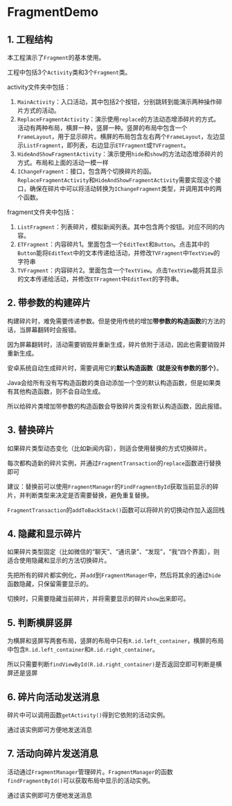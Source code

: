 # FragmentDemo

## 1.  工程结构

本工程演示了`Fragment`的基本使用。

工程中包括3个`Activity`类和3个`Fragment`类。

activity文件夹中包括：

1. `MainActivity`：入口活动，其中包括2个按钮，分别跳转到能演示两种操作碎片方式的活动。
2. `ReplaceFragmentActivity`：演示使用`replace`的方法动态增添碎片的方式。活动有两种布局，横屏一种，竖屏一种。竖屏的布局中包含一个`FrameLayout`，用于显示碎片。横屏的布局包含左右两个`FrameLayout`，左边显示`ListFragment`，即列表，右边显示`ETFragment`或`TVFragment`。
3. `HideAndShowFragmentActivity`：演示使用`hide`和`show`的方法动态增添碎片的方式。布局和上面的活动一模一样
4. `IChangeFragment`：接口，包含两个切换碎片的函。`ReplaceFragmentActivity`和`HideAndShowFragmentActivity`需要实现这个接口，确保在碎片中可以将活动转换为`IChangeFragment`类型，并调用其中的两个函数。

fragment文件夹中包括：

1. `ListFragment`：列表碎片，模拟新闻列表。其中包含两个按钮。对应不同的内容。
2. `ETFragment`：内容碎片1。里面包含一个`EditText`和`Button`。点击其中的`Button`能将`EditText`中的文本传递给活动，并修改`TVFragment`中`TextView`的字符串
3. `TVFragment`：内容碎片2。里面包含一个`TextView`。点击`TextView`能将其显示的文本传递给活动，并修改`ETFragment`中`EditText`的字符串。





## 2. 带参数的构建碎片

构建碎片时，难免需要传递参数。但是使用传统的增加**带参数的构造函数**的方法的话，当屏幕翻转时会报错。

因为屏幕翻转时，活动需要销毁并重新生成，碎片依附于活动，因此也需要销毁并重新生成。

安卓系统自动生成碎片时，需要调用它的**默认构造函数（就是没有参数的那个）**。

Java会给所有没有写构造函数的类自动添加一个空的默认构造函数，但是如果类有其他构造函数，则不会自动生成。

所以给碎片类增加带参数的构造函数会导致碎片类没有默认构造函数，因此报错。



## 3. 替换碎片

如果碎片类型动态变化（比如新闻内容），则适合使用替换的方式切换碎片。

每次都构造新的碎片实例，并通过`FragmentTransaction`的`replace`函数进行替换即可

建议：替换前可以使用`FragmentManager`的`FindFragmentById`获取当前显示的碎片，并判断类型来决定是否需要替换，避免重复替换。

`FragmentTransaction`的`addToBackStack()`函数可以将碎片的切换动作加入返回栈



## 4. 隐藏和显示碎片

如果碎片类型固定（比如微信的“聊天”、“通讯录”、“发现”，“我“四个界面），则适合使用隐藏和显示的方法切换碎片。

先把所有的碎片都实例化，并`add`到`FragmentManager`中，然后将其余的通过`hide`函数隐藏，只保留需要显示的。

切换时，只需要隐藏当前碎片，并将需要显示的碎片`show`出来即可。



## 5. 判断横屏竖屏

为横屏和竖屏写两套布局，竖屏的布局中只有`R.id.left_container`，横屏的布局中包含`R.id.left_container`和`R.id.right_container`。

所以只需要判断`findViewById(R.id.right_container)`是否返回空即可判断是横屏还是竖屏



## 6. 碎片向活动发送消息

碎片中可以调用函数`getActivity()`得到它依附的活动实例。

通过该实例即可方便地发送消息



## 7. 活动向碎片发送消息

活动通过`FragmentManager`管理碎片。`FragmentManager`的函数`findFragmentById()`可以获取布局中显示的活动实例。

通过该实例即可方便地发送消息

